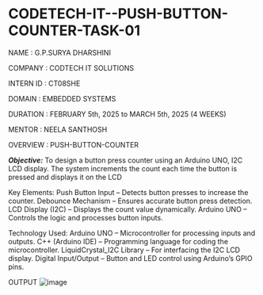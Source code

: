 # CODETECH-IT--PUSH-BUTTON-COUNTER-TASK-01

NAME :  G.P.SURYA DHARSHINI

COMPANY : CODTECH IT SOLUTIONS

INTERN ID : CT08SHE

DOMAIN : EMBEDDED SYSTEMS

DURATION : FEBRUARY 5th, 2025 to MARCH 5th, 2025 (4 WEEKS)

MENTOR : NEELA SANTHOSH

OVERVIEW : PUSH-BUTTON-COUNTER

***Objective:***
To design a button press counter using an Arduino UNO, I2C LCD display. The system increments the count each time the button is pressed and displays it on the LCD

Key Elements:
Push Button Input – Detects button presses to increase the counter.
Debounce Mechanism – Ensures accurate button press detection.
LCD Display (I2C) – Displays the count value dynamically.
Arduino UNO – Controls the logic and processes button inputs.


Technology Used:
Arduino UNO – Microcontroller for processing inputs and outputs.
C++ (Arduino IDE) – Programming language for coding the microcontroller.
LiquidCrystal_I2C Library – For interfacing the I2C LCD display.
Digital Input/Output – Button and LED control using Arduino’s GPIO pins.

OUTPUT
![image](https://github.com/user-attachments/assets/e86cfe4a-9779-4dfe-8896-17740065406a)

